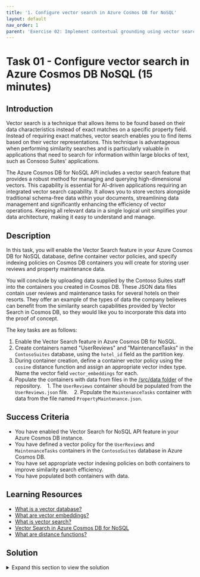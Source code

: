 ```yaml
---
title: '1. Configure vector search in Azure Cosmos DB for NoSQL'
layout: default
nav_order: 1
parent: 'Exercise 02: Implement contextual grounding using vector search in Azure Cosmos DB for NoSQL'
---
```


# Task 01 - Configure vector search in Azure Cosmos DB NoSQL (15 minutes)

## Introduction

Vector search is a technique that allows items to be found based on their data characteristics instead of exact matches on a specific property field. Instead of requiring exact matches, vector search enables you to find items based on their vector representations. This technique is advantageous when performing similarity searches and is particularly valuable in applications that need to search for information within large blocks of text, such as Consoso Suites' applications.

The Azure Cosmos DB for NoSQL API includes a vector search feature that provides a robust method for managing and querying high-dimensional vectors. This capability is essential for AI-driven applications requiring an integrated vector search capability. It allows you to store vectors alongside traditional schema-free data within your documents, streamlining data management and significantly enhancing the efficiency of vector operations. Keeping all relevant data in a single logical unit simplifies your data architecture, making it easy to understand and manage.

## Description

In this task, you will enable the Vector Search feature in your Azure Cosmos DB for NoSQL database, define container vector policies, and specify indexing policies on Cosmos DB containers you will create for storing user reviews and property maintenance data.

You will conclude by uploading data supplied by the Contoso Suites staff into the containers you created in Cosmos DB. These JSON data files contain user reviews and maintenance tasks for several hotels on their resorts. They offer an example of the types of data the company believes can benefit from the similarity search capabilities provided by Vector Search in Cosmos DB, so they would like you to incorporate this data into the proof of concept.

The key tasks are as follows:

1. Enable the Vector Search feature in Azure Cosmos DB for NoSQL.
2. Create containers named "UserReviews" and "MaintenanceTasks" in the `ContosoSuites` database, using the `hotel_id` field as the partition key.
3. During container creation, define a container vector policy using the `cosine` distance function and assign an appropriate vector index type. Name the vector field `vector_embeddings` for each.
4. Populate the containers with data from files in the [/src/data folder](https://github.com/microsoft/TechExcel-Integrating-Azure-PaaS-and-AI-Services-for-AI-Design-Wins/tree/main/src/data) of the repository.
   1. The `UserReviews` container should be populated from the `UserReviews.json` file.
   2. Populate the `MaintenanceTasks` container with data from the file named `PropertyMaintenance.json`.

## Success Criteria

- You have enabled the Vector Search for NoSQL API feature in your Azure Cosmos DB instance.
- You have defined a vector policy for the `UserReviews` and `MaintenanceTasks` containers in the `ContosoSuites` database in Azure Cosmos DB.
- You have set appropriate vector indexing policies on both containers to improve similarity search efficiency.
- You have populated both containers with data.

## Learning Resources

- [What is a vector database?](https://learn.microsoft.com/azure/cosmos-db/vector-database)
- [What are vector embeddings?](https://learn.microsoft.com/azure/cosmos-db/gen-ai/vector-embeddings)
- [What is vector search?](https://learn.microsoft.com/azure/cosmos-db/gen-ai/vector-search-overview)
- [Vector Search in Azure Cosmos DB for NoSQL](https://learn.microsoft.com/azure/cosmos-db/nosql/vector-search)
- [What are distance functions?](https://learn.microsoft.com/azure/cosmos-db/gen-ai/distance-functions)

## Solution

<details markdown="block">
<summary>Expand this section to view the solution</summary>

- Enabling the Vector Search for NoSQL API feature in Azure Cosmos DB, can be done via the Azure portal or the Azure CLI. The steps for each technique are listed below. Note that enabling the registration may take several minutes to take effect.
  - The steps for enabling the feature in the Azure portal are as follows:
    1. Navigate to your Azure Cosmos DB for NoSQL resource in the [Azure portal](https://portal.azure.com).
    2. Expand the **Settings** item in the left-hand menu, select **Features**, and on the **Features** page, select **Vector Search for NoSQL API**.

        ![The Features page for the Azure Cosmos DB NoSQL database is displayed, with the Vector Search for NoSQL API feature highlighted in the features list.](../../media/Solution/0201-azure-cosmosdb-features-vector-search.png)

    3. In the **Vector Search for NoSQL API** dialog, review the feature description and select **Enable**.

        ![The Enable button is highlighted on the Vector Search for NoSQL API enrollment dialog.](../../media/Solution/0201-azure-cosmosdb-features-vector-search-enable.png)

    4. Wait for the notification that the feature was successfully enabled.

  - To enable Vector Search via the Azure CLI:
    1. Execute the following command from the Azure Cloud Shell. Ensure you replace the `<resource-group-name>` and `<account-name>` tokens with the values from your deployed resource group.

        ```azurecli
        az cosmosdb update \
            --resource-group <resource-group-name> \
            --name <account-name> \
            --capabilities EnableNoSQLVectorSearch
        ```

    2. Wait for the command to run successfully before leaving the Azure Cloud Shell.

- Container vector policies and vector indexing policies must be defined at the time of container creation.
  - In the [Azure portal](https://portal.azure.com), navigate to your Cosmos DB resource.
  - Select **Data Explorer** in the left-hand menu.
  - On the **Data Explorer** page, select **New Container**
  - In the **New Container** dialog:
    - Select **Use existing** under **Database id** and select the **ContosoSuites** database from the dropdown list.
    - Enter "UserReviews" into the **Container id** box.
    - Enter "/hotel" into the **Partition key** box.
    - Expand the **Container Vectory Policy** section of the dialog and select **Add vector embedding**.
      - Path: Enter "/vector_embeddings"
      - Data type: Select **float32**.
      - Distance function: Select **cosine**.
      - Dimensions: Enter **1536**. This is based on the number of dimensions generated by the `ada-text-embedding-002` model in Azure OpenAI.
      - Index type: Select **quantizedFlat**. Given the number of dimensions being specified, 1536, the `flat` index type would not be appropriate, as it only supports a maximum of 505 dimensions for vectors. The `diskANN` index could also be used here, but is only available in a limited preview at this time.
    - Select **OK** to create the container.
  - Repeat the above steps to create a second container named "MaintenanceTasks."

- The Azure Cosmos DB Data Explorer can be used to upload the data files provided by Contoso Suites.
  - In the [Azure portal](https://portal.azure.com), navigate to your Cosmos DB resource and select **Data Explorer** in the left-hand menu.
  - In the Data Explorer, expand the **ContosoSuites** database and the **UserReviews** container, then select **Items**.

    ![Data Explorer is highlighted in the left-hand menu. The expand icon is highlighted for the database and UserReviews containers. Items is highlighted.](../../media/Solution/0201-azure-cosmos-db-data-explorer-user-reviews-items.png)

  - Select **Upload Item** on the toolbar.

    ![The Upload Item button on the Azure Cosmos DB toolbar is highlighted.](../../media/Solution/0201-azure-cosmos-db-toolbar-upload-item.png)

  - In the **Upload Items** dialog, select the browse button and navigate to the `UserReviews.json` file in the `/src/data` directory in the location where cloned the repository, then select **Upload** to import the data in the file.

    ![The Upload Items dialog is displayed with the browse and Upload buttons highlighted. UserReviews.json appears in the Select JSON files box.](../../media/Solution/0201-upload-items-user-reviews.png)

  - Repeat the above steps, this time uploading data into the `MaintenanceTasks` container from the `PropertyMaintenance.json` file.

</details>
